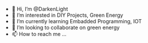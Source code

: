- 👋 Hi, I’m @DarkenLight
- 👀 I’m interested in DIY Projects, Green Energy
- 🌱 I’m currently learning Embadded Programming, IOT
- 💞️ I’m looking to collaborate on green energy
- 📫 How to reach me ...

<!---
DarkenLight/DarkenLight is a ✨ special ✨ repository because its `README.md` (this file) appears on your GitHub profile.
You can click the Preview link to take a look at your changes.
--->
